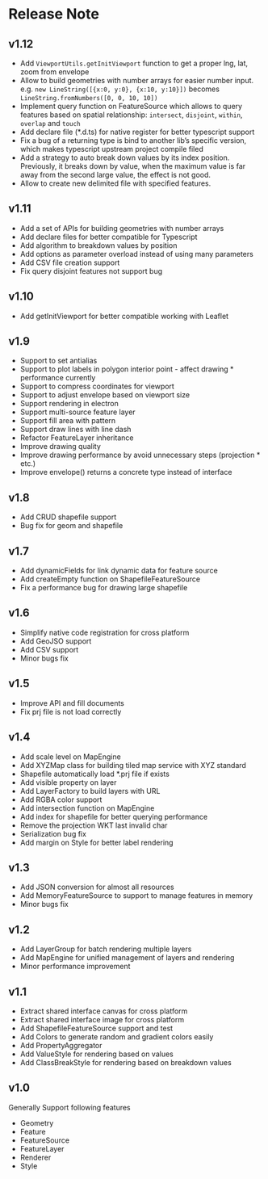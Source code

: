 # Release Note

## v1.12
* Add `ViewportUtils.getInitViewport` function to get a proper lng, lat, zoom from envelope
* Allow to build geometries with number arrays for easier number input. e.g. `new LineString([{x:0, y:0}, {x:10, y:10}])` becomes `LineString.fromNumbers([0, 0, 10, 10])`
* Implement query function on FeatureSource which allows to query features based on spatial relationship: `intersect`, `disjoint`, `within`, `overlap` and `touch`
* Add declare file (*.d.ts) for native register for better typescript support
* Fix a bug of a returning type is bind to another lib’s specific version, which makes typescript upstream project compile filed
* Add a strategy to auto break down values by its index position. Previously, it breaks down by value, when the maximum value is far away from the second large value, the effect is not good.
* Allow to create new delimited file with specified features.

## v1.11
* Add a set of APIs for building geometries with number arrays
* Add declare files for better compatible for Typescript
* Add algorithm to breakdown values by position
* Add options as parameter overload instead of using many parameters
* Add CSV file creation support
* Fix query disjoint features not support bug

## v1.10
* Add getInitViewport for better compatible working with Leaflet

## v1.9
* Support to set antialias
* Support to plot labels in polygon interior point - affect drawing * performance currently
* Support to compress coordinates for viewport
* Support to adjust envelope based on viewport size
* Support rendering in electron
* Support multi-source feature layer
* Support fill area with pattern
* Support draw lines with line dash
* Refactor FeatureLayer inheritance
* Improve drawing quality
* Improve drawing performance by avoid unnecessary steps (projection * etc.)
* Improve envelope() returns a concrete type instead of interface

## v1.8
* Add CRUD shapefile support
* Bug fix for geom and shapefile

## v1.7
* Add dynamicFields for link dynamic data for feature source
* Add createEmpty function on ShapefileFeatureSource
* Fix a performance bug for drawing large shapefile

## v1.6
* Simplify native code registration for cross platform
* Add GeoJSO support
* Add CSV support
* Minor bugs fix

## v1.5
* Improve API and fill documents
* Fix prj file is not load correctly

## v1.4
* Add scale level on MapEngine
* Add XYZMap class for building tiled map service with XYZ standard
* Shapefile automatically load *.prj file if exists
* Add visible property on layer
* Add LayerFactory to build layers with URL
* Add RGBA color support
* Add intersection function on MapEngine
* Add index for shapefile for better querying performance
* Remove the projection WKT last invalid char
* Serialization bug fix
* Add margin on Style for better label rendering

## v1.3
* Add JSON conversion for almost all resources
* Add MemoryFeatureSource to support to manage features in memory
* Minor bugs fix

## v1.2
* Add LayerGroup for batch rendering multiple layers
* Add MapEngine for unified management of layers and rendering
* Minor performance improvement

## v1.1
* Extract shared interface canvas for cross platform
* Extract shared interface image for cross platform
* Add ShapefileFeatureSource support and test
* Add Colors to generate random and gradient colors easily
* Add PropertyAggregator
* Add ValueStyle for rendering based on values
* Add ClassBreakStyle for rendering based on breakdown values

## v1.0
Generally Support following features
* Geometry
* Feature
* FeatureSource
* FeatureLayer
* Renderer
* Style